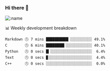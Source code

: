 ### Hi there 👋

<!--
**lv2020/lv2020** is a ✨ _special_ ✨ repository because its `README.md` (this file) appears on your GitHub profile.

Here are some ideas to get you started:

- 🔭 I’m currently working on ...
- 🌱 I’m currently learning ...
- 👯 I’m looking to collaborate on ...
- 🤔 I’m looking for help with ...
- 💬 Ask me about ...
- 📫 How to reach me: ...
- 😄 Pronouns: ...
- ⚡ Fun fact: ...
-->
![:name](https://count.getloli.com/get/@:lv2020)
 <!-- waka-box start -->
📊 Weekly development breakdown
```text
Markdown 🕓 7 mins ██████████▎░░░░░░░░░░ 49.1%
C        🕓 6 mins ████████▍░░░░░░░░░░░░ 40.1%
Python   🕓 0 secs █▎░░░░░░░░░░░░░░░░░░░  6.4%
Text     🕓 0 secs ▉░░░░░░░░░░░░░░░░░░░░  4.4%
C++      🕓 0 secs ░░░░░░░░░░░░░░░░░░░░░  0.0%
```
<!-- Powered by https://github.com/YouEclipse/waka-box-go . -->
<!-- waka-box end -->

